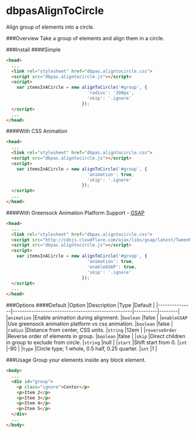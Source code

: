 dbpasAlignToCircle
==================

Align group of elements into a circle.

###Overview
Take a group of elements and align them in a circle.

###Install
####Simple
```html
<head>
  ...
  <link rel="stylesheet" href="dbpas.aligntocircle.css">
  <script src="dbpas.aligntocircle.js"></script>
  <script>
    var itemsInACircle = new alignToCircle('#group', {
                               'radius': '200px',
                               'skip': '.ignore'
                             });
  </script>
  ...
</head>
```
####With CSS Animation
```html
<head>
  ...
  <link rel="stylesheet" href="dbpas.aligntocircle.css">
  <script src="dbpas.aligntocircle.js"></script>
  <script>
    var itemsInACircle = new alignToCircle('#group', {
                               'animation': true,
                               'skip': '.ignore'
                             });
  </script>
  ...
</head>
```
####With Greensock Animation Platform Support - [GSAP](http://www.greensock.com/gsap-js/)
```html
<head>
  ...
  <link rel="stylesheet" href="dbpas.aligntocircle.css">
  <script src="http://cdnjs.cloudflare.com/ajax/libs/gsap/latest/TweenMax.min.js"></script>
  <script src="dbpas.aligntocircle.js"></script>
  <script>
    var itemsInACircle = new alignToCircle('#group', {
                               'animation': true, 
                               'enableGSAP': true,
                               'skip': '.ignore'
                             });
  </script>
  ...
</head>
```

###Options
####Default
|Option         |Description                                        |Type      |Default |
|---------------|---------------------------------------------------|----------|--------|
|`animation`    |Enable animation during alignment.                 |`boolean` |false   |
|`enableGSAP`   |Use greensock animation platform vs css animation. |`boolean` |false   |
|`radius`       |Distance from center, CSS units.                   |`string`  |12em    |
|`reverseOrder` |Reverse order of elements in group.                |`boolean` |false   |
|`skip`         |Direct children in group to exclude from circle.   |`string`  |null    |
|`start`        |Shift start from 0.                                |`int`     |-90     |
|`type`         |Circle type; 1 whole, 0.5 half, 0.25 quarter.      |`int`     |1       |

###Usage
Group your elements inside any block element.
```html
<body>
  ...
  <div id="group">
    <p class="ignore">Center</p>
    <p>Item 2</p>
    <p>Item 3</p>
    <p>Item 4</p>
    <p>Item 5</p>
  </div>
  ...
</body>
```
